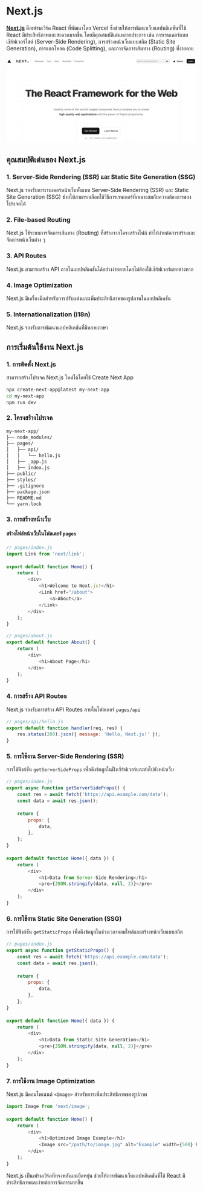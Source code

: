 # Next.js

[**Next.js**](https://nextjs.org/) คือเฟรมเวิร์ค React ที่พัฒนาโดย Vercel ซึ่งช่วยให้การพัฒนาเว็บแอปพลิเคชันที่ใช้ React มีประสิทธิภาพและสะดวกมากขึ้น โดยมีคุณสมบัติเด่นหลายประการ เช่น การเรนเดอร์แบบเซิร์ฟเวอร์ไซด์ (Server-Side Rendering), การสร้างหน้าเว็บแบบสถิต (Static Site Generation), การแยกโหลด (Code Splitting), และการจัดการเส้นทาง (Routing) ที่ง่ายดาย


![](./images/frontend-17.jpg)

## คุณสมบัติเด่นของ Next.js

### 1. Server-Side Rendering (SSR) และ Static Site Generation (SSG)

Next.js รองรับการเรนเดอร์หน้าเว็บทั้งแบบ Server-Side Rendering (SSR) และ Static Site Generation (SSG) ช่วยให้สามารถเลือกใช้วิธีการเรนเดอร์ที่เหมาะสมกับความต้องการของโปรเจคได้

### 2. File-based Routing

Next.js ใช้ระบบการจัดการเส้นทาง (Routing) ที่สร้างจากโครงสร้างไฟล์ ทำให้ง่ายต่อการสร้างและจัดการหน้าเว็บต่าง ๆ

### 3. API Routes

Next.js สามารถสร้าง API ภายในแอปพลิเคชันได้อย่างง่ายดายโดยไม่ต้องใช้เซิร์ฟเวอร์แยกต่างหาก

### 4. Image Optimization

Next.js มีเครื่องมือสำหรับการปรับแต่งและเพิ่มประสิทธิภาพของรูปภาพในแอปพลิเคชัน

### 5. Internationalization (i18n)

Next.js รองรับการพัฒนาแอปพลิเคชันที่มีหลายภาษา

## การเริ่มต้นใช้งาน Next.js

### 1. การติดตั้ง Next.js

สามารถสร้างโปรเจค Next.js ใหม่ได้โดยใช้ Create Next App

```bash
npx create-next-app@latest my-next-app
cd my-next-app
npm run dev
```

### 2. โครงสร้างโปรเจค

```plaintext
my-next-app/
├── node_modules/
├── pages/
│   ├── api/
│   │   └── hello.js
│   ├── _app.js
│   ├── index.js
├── public/
├── styles/
├── .gitignore
├── package.json
├── README.md
└── yarn.lock
```

### 3. การสร้างหน้าเว็บ

#### สร้างไฟล์หน้าเว็บในโฟลเดอร์ `pages`

```javascript
// pages/index.js
import Link from 'next/link';

export default function Home() {
    return (
        <div>
            <h1>Welcome to Next.js!</h1>
            <Link href="/about">
                <a>About</a>
            </Link>
        </div>
    );
}
```

```javascript
// pages/about.js
export default function About() {
    return (
        <div>
            <h1>About Page</h1>
        </div>
    );
}
```

### 4. การสร้าง API Routes

Next.js รองรับการสร้าง API Routes ภายในโฟลเดอร์ `pages/api`

```javascript
// pages/api/hello.js
export default function handler(req, res) {
    res.status(200).json({ message: 'Hello, Next.js!' });
}
```

### 5. การใช้งาน Server-Side Rendering (SSR)

การใช้ฟังก์ชัน `getServerSideProps` เพื่อดึงข้อมูลในฝั่งเซิร์ฟเวอร์และส่งไปยังหน้าเว็บ

```javascript
// pages/index.js
export async function getServerSideProps() {
    const res = await fetch('https://api.example.com/data');
    const data = await res.json();

    return {
        props: {
            data,
        },
    };
}

export default function Home({ data }) {
    return (
        <div>
            <h1>Data from Server-Side Rendering</h1>
            <pre>{JSON.stringify(data, null, 2)}</pre>
        </div>
    );
}
```

### 6. การใช้งาน Static Site Generation (SSG)

การใช้ฟังก์ชัน `getStaticProps` เพื่อดึงข้อมูลในช่วงเวลาคอมไพล์และสร้างหน้าเว็บแบบสถิต

```javascript
// pages/index.js
export async function getStaticProps() {
    const res = await fetch('https://api.example.com/data');
    const data = await res.json();

    return {
        props: {
            data,
        },
    };
}

export default function Home({ data }) {
    return (
        <div>
            <h1>Data from Static Site Generation</h1>
            <pre>{JSON.stringify(data, null, 2)}</pre>
        </div>
    );
}
```

### 7. การใช้งาน Image Optimization

Next.js มีคอมโพเนนต์ `<Image>` สำหรับการเพิ่มประสิทธิภาพของรูปภาพ

```javascript
import Image from 'next/image';

export default function Home() {
    return (
        <div>
            <h1>Optimized Image Example</h1>
            <Image src="/path/to/image.jpg" alt="Example" width={500} height={300} />
        </div>
    );
}
```

Next.js เป็นเฟรมเวิร์คที่ทรงพลังและยืดหยุ่น ช่วยให้การพัฒนาเว็บแอปพลิเคชันที่ใช้ React มีประสิทธิภาพและง่ายต่อการจัดการมากขึ้น